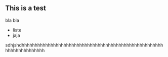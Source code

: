 ## This is a test

bla bla

- liste
- jaja

sdhjshdhhhhhhhhhhhhhhhhhhhhhhhhhhhhhhhhhhhhhhhhhhhhhhhhhhhhhhhhhhhhhhhhhhhhh